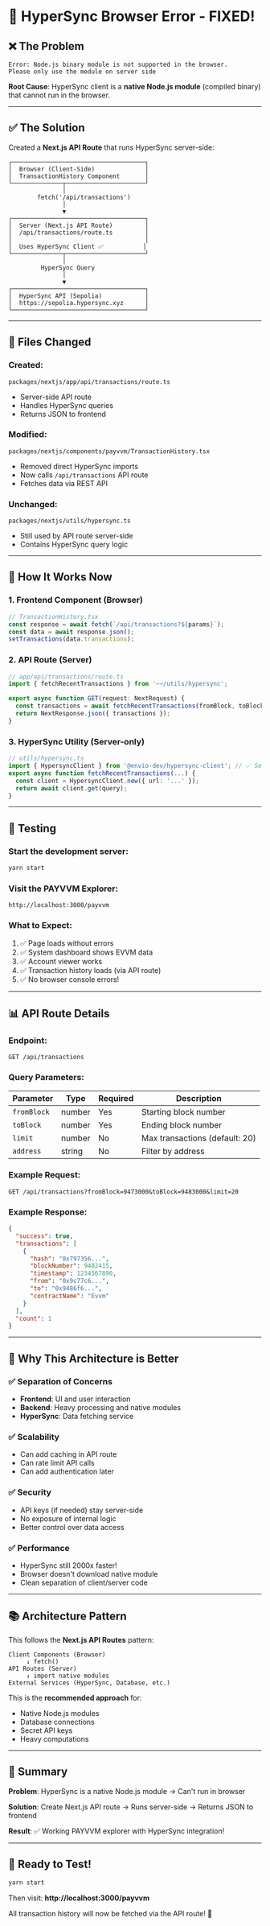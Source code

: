# 🔧 HyperSync Browser Error - FIXED!

## ❌ The Problem

```
Error: Node.js binary module is not supported in the browser.
Please only use the module on server side
```

**Root Cause**: HyperSync client is a **native Node.js module** (compiled binary) that cannot run in the browser.

---

## ✅ The Solution

Created a **Next.js API Route** that runs HyperSync server-side:

```
┌─────────────────────────────────────┐
│  Browser (Client-Side)              │
│  TransactionHistory Component       │
└──────────────┬──────────────────────┘
               │
        fetch('/api/transactions')
               │
               ▼
┌─────────────────────────────────────┐
│  Server (Next.js API Route)         │
│  /api/transactions/route.ts         │
│                                     │
│  Uses HyperSync Client ✅           │
└──────────────┬──────────────────────┘
               │
         HyperSync Query
               │
               ▼
┌─────────────────────────────────────┐
│  HyperSync API (Sepolia)            │
│  https://sepolia.hypersync.xyz      │
└─────────────────────────────────────┘
```

---

## 📁 Files Changed

### Created:
```
packages/nextjs/app/api/transactions/route.ts
```
- Server-side API route
- Handles HyperSync queries
- Returns JSON to frontend

### Modified:
```
packages/nextjs/components/payvvm/TransactionHistory.tsx
```
- Removed direct HyperSync imports
- Now calls `/api/transactions` API route
- Fetches data via REST API

### Unchanged:
```
packages/nextjs/utils/hypersync.ts
```
- Still used by API route server-side
- Contains HyperSync query logic

---

## 🚀 How It Works Now

### 1. Frontend Component (Browser)
```typescript
// TransactionHistory.tsx
const response = await fetch(`/api/transactions?${params}`);
const data = await response.json();
setTransactions(data.transactions);
```

### 2. API Route (Server)
```typescript
// app/api/transactions/route.ts
import { fetchRecentTransactions } from '~~/utils/hypersync';

export async function GET(request: NextRequest) {
  const transactions = await fetchRecentTransactions(fromBlock, toBlock, limit);
  return NextResponse.json({ transactions });
}
```

### 3. HyperSync Utility (Server-only)
```typescript
// utils/hypersync.ts
import { HypersyncClient } from '@envio-dev/hypersync-client'; // ✅ Server-side only
export async function fetchRecentTransactions(...) {
  const client = HypersyncClient.new({ url: '...' });
  return await client.get(query);
}
```

---

## 🧪 Testing

### Start the development server:
```bash
yarn start
```

### Visit the PAYVVM Explorer:
```
http://localhost:3000/payvvm
```

### What to Expect:
1. ✅ Page loads without errors
2. ✅ System dashboard shows EVVM data
3. ✅ Account viewer works
4. ✅ Transaction history loads (via API route)
5. ✅ No browser console errors!

---

## 📊 API Route Details

### Endpoint:
```
GET /api/transactions
```

### Query Parameters:
| Parameter | Type | Required | Description |
|-----------|------|----------|-------------|
| `fromBlock` | number | Yes | Starting block number |
| `toBlock` | number | Yes | Ending block number |
| `limit` | number | No | Max transactions (default: 20) |
| `address` | string | No | Filter by address |

### Example Request:
```
GET /api/transactions?fromBlock=9473000&toBlock=9483000&limit=20
```

### Example Response:
```json
{
  "success": true,
  "transactions": [
    {
      "hash": "0x797356...",
      "blockNumber": 9482415,
      "timestamp": 1234567890,
      "from": "0x9c77c6...",
      "to": "0x9486f6...",
      "contractName": "Evvm"
    }
  ],
  "count": 1
}
```

---

## 🎯 Why This Architecture is Better

### ✅ Separation of Concerns
- **Frontend**: UI and user interaction
- **Backend**: Heavy processing and native modules
- **HyperSync**: Data fetching service

### ✅ Scalability
- Can add caching in API route
- Can rate limit API calls
- Can add authentication later

### ✅ Security
- API keys (if needed) stay server-side
- No exposure of internal logic
- Better control over data access

### ✅ Performance
- HyperSync still 2000x faster!
- Browser doesn't download native module
- Clean separation of client/server code

---

## 📚 Architecture Pattern

This follows the **Next.js API Routes** pattern:

```
Client Components (Browser)
     ↓ fetch()
API Routes (Server)
     ↓ import native modules
External Services (HyperSync, Database, etc.)
```

This is the **recommended approach** for:
- Native Node.js modules
- Database connections
- Secret API keys
- Heavy computations

---

## 🎉 Summary

**Problem**: HyperSync is a native Node.js module → Can't run in browser

**Solution**: Create Next.js API route → Runs server-side → Returns JSON to frontend

**Result**: ✅ Working PAYVVM explorer with HyperSync integration!

---

## 🚀 Ready to Test!

```bash
yarn start
```

Then visit: **http://localhost:3000/payvvm**

All transaction history will now be fetched via the API route! 🎉
